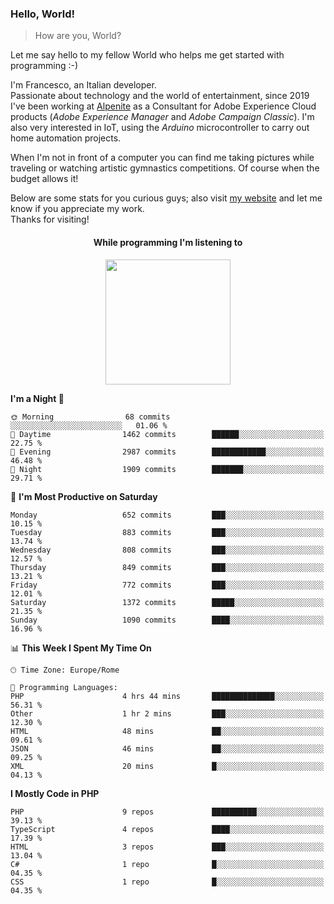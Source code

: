 ### Hello, World!

> How are you, World?

Let me say hello to my fellow World who helps me get started with programming :-)

I'm Francesco, an Italian developer.  
Passionate about technology and the world of entertainment, since 2019 I've been working at [Alpenite](https://www.alpenite.com) as a Consultant for Adobe Experience Cloud products (*Adobe Experience Manager* and *Adobe Campaign Classic*). I'm also very interested in IoT, using the *Arduino* microcontroller to carry out home automation projects.

When I'm not in front of a computer you can find me taking pictures while traveling or watching artistic gymnastics competitions. Of course when the budget allows it!

Below are some stats for you curious guys; also visit [my website](https://www.francescorega.eu) and let me know if you appreciate my work.  
Thanks for visiting!

<div align="center">
  <h4>While programming I'm listening to</h4>
  <a href="https://apps.francescorega.eu/now-playing/11147232609" target="_blank"><img src="https://apps.francescorega.eu/now-playing/11147232609" width="200"></a>
</div>

<!--START_SECTION:waka-->
**I'm a Night 🦉** 

```text
🌞 Morning                68 commits          ░░░░░░░░░░░░░░░░░░░░░░░░░   01.06 % 
🌆 Daytime                1462 commits        ██████░░░░░░░░░░░░░░░░░░░   22.75 % 
🌃 Evening                2987 commits        ████████████░░░░░░░░░░░░░   46.48 % 
🌙 Night                  1909 commits        ███████░░░░░░░░░░░░░░░░░░   29.71 % 
```
📅 **I'm Most Productive on Saturday** 

```text
Monday                   652 commits         ███░░░░░░░░░░░░░░░░░░░░░░   10.15 % 
Tuesday                  883 commits         ███░░░░░░░░░░░░░░░░░░░░░░   13.74 % 
Wednesday                808 commits         ███░░░░░░░░░░░░░░░░░░░░░░   12.57 % 
Thursday                 849 commits         ███░░░░░░░░░░░░░░░░░░░░░░   13.21 % 
Friday                   772 commits         ███░░░░░░░░░░░░░░░░░░░░░░   12.01 % 
Saturday                 1372 commits        █████░░░░░░░░░░░░░░░░░░░░   21.35 % 
Sunday                   1090 commits        ████░░░░░░░░░░░░░░░░░░░░░   16.96 % 
```


📊 **This Week I Spent My Time On** 

```text
🕑︎ Time Zone: Europe/Rome

💬 Programming Languages: 
PHP                      4 hrs 44 mins       ██████████████░░░░░░░░░░░   56.31 % 
Other                    1 hr 2 mins         ███░░░░░░░░░░░░░░░░░░░░░░   12.30 % 
HTML                     48 mins             ██░░░░░░░░░░░░░░░░░░░░░░░   09.61 % 
JSON                     46 mins             ██░░░░░░░░░░░░░░░░░░░░░░░   09.25 % 
XML                      20 mins             █░░░░░░░░░░░░░░░░░░░░░░░░   04.13 % 
```

**I Mostly Code in PHP** 

```text
PHP                      9 repos             ██████████░░░░░░░░░░░░░░░   39.13 % 
TypeScript               4 repos             ████░░░░░░░░░░░░░░░░░░░░░   17.39 % 
HTML                     3 repos             ███░░░░░░░░░░░░░░░░░░░░░░   13.04 % 
C#                       1 repo              █░░░░░░░░░░░░░░░░░░░░░░░░   04.35 % 
CSS                      1 repo              █░░░░░░░░░░░░░░░░░░░░░░░░   04.35 % 
```




<!--END_SECTION:waka-->
